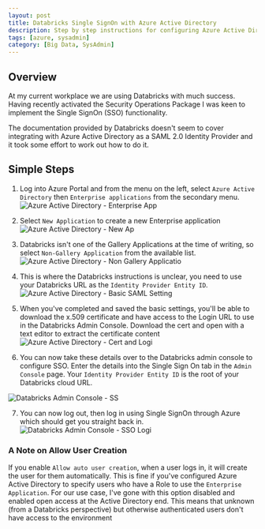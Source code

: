 ```yaml
---
layout: post
title: Databricks Single SignOn with Azure Active Directory
description: Step by step instructions for configuring Azure Active Directory to work with Databricks for Single SignOn
tags: [azure, sysadmin]
category: [Big Data, SysAdmin]
---
```


## Overview

At my current workplace we are using Databricks with much success. Having recently activated the Security Operations Package I was keen to implement the Single SignOn (SSO) functionality.

The documentation provided by Databricks doesn't seem to cover integrating with Azure Active Directory as a SAML 2.0 Identity Provider and it took some effort to work out how to do it.

## Simple Steps

1. Log into Azure Portal and from the menu on the left, select `Azure Active Directory` then `Enterprise applications` from the secondary menu.
   ![Azure Active Directory - Enterprise App](../images/azure_ad_enterprise_apps.png)

2. Select `New Application` to create a new Enterprise application
   ![Azure Active Directory - New Ap](../images/azure_ad_new_app.png)

3) Databricks isn't one of the Gallery Applications at the time of writing, so select `Non-Gallery Application` from the available list.
   ![Azure Active Directory - Non Gallery Applicatio](../images/azure_ad_non_gallery.png)

4. This is where the Databricks instructions is unclear, you need to use your Databricks URL as the `Identity Provider Entity ID`.
   ![Azure Active Directory - Basic SAML Setting](../images/azure_ad_basic_saml.png)

5. When you've completed and saved the basic settings, you'll be able to download the x.509 certificate and have access to the Login URL to use in the Databricks Admin Console. Download the cert and open with a text editor to extract the certificate content
   ![Azure Active Directory - Cert and Logi](../images/azure_ad_cert_and_login.png)

6. You can now take these details over to the Databricks admin console to configure SSO. Enter the details into the Single Sign On tab in the `Admin Console` page. Your `Identity Provider Entity ID` is the root of your Databricks cloud URL.

![Databricks Admin Console - SS](../images/databricks_single_signon.png)

7. You can now log out, then log in using Single SignOn through Azure which should get you straight back in.
   ![Databricks Admin Console - SSO Logi](../images/databricks_single_signon_login.png)

### A Note on Allow User Creation

If you enable `Allow auto user creation`, when a user logs in, it will create the user for them automatically. This is fine if you've configured Azure Active Directory to specify users who have a Role to use the `Enterprise Application`. For our use case, I've gone with this option disabled and enabled open access at the Active Directory end. This means that unknown (from a Databricks perspective) but otherwise authenticated users don't have access to the environment
